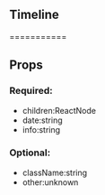 
## Timeline
===========
## Props


### Required:
 - children:ReactNode
 - date:string
 - info:string

### Optional:
 - className:string
 - other:unknown